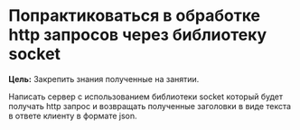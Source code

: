 # Попрактиковаться в обработке http запросов через библиотеку socket


**Цель:** Закрепить знания полученные на занятии.


Написать сервер с использованием библиотеки socket который будет получать http запрос и возвращать полученные заголовки в виде текста в ответе клиенту в формате json.